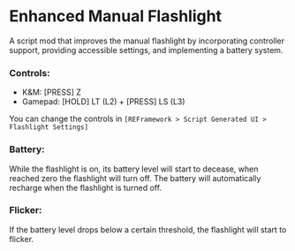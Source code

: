 # Enhanced Manual Flashlight
A script mod that improves the manual flashlight by incorporating controller support, providing accessible settings, and implementing a battery system.

### Controls: 
- ﻿K&M: [PRESS] Z
- Gamepad: [HOLD] LT (L2) + [PRESS] LS (L3)

You can change the controls in `[REFramework > Script Generated UI > Flashlight Settings]`

### Battery:
While the flashlight is on, its battery level will start to decease, when reached zero the flashlight will turn off.
The battery will automatically recharge when the flashlight is turned off.

### Flicker:
If the battery level drops below a certain threshold, the flashlight will start to flicker.


